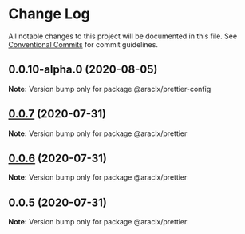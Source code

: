 # Change Log

All notable changes to this project will be documented in this file.
See [Conventional Commits](https://conventionalcommits.org) for commit guidelines.

## 0.0.10-alpha.0 (2020-08-05)

**Note:** Version bump only for package @araclx/prettier-config





## [0.0.7](https://github.com/araclx/styleguide/compare/@araclx/prettier@0.0.6...@araclx/prettier@0.0.7) (2020-07-31)

**Note:** Version bump only for package @araclx/prettier





## [0.0.6](https://github.com/araclx/styleguide/compare/@araclx/prettier@0.0.5...@araclx/prettier@0.0.6) (2020-07-31)

**Note:** Version bump only for package @araclx/prettier





## 0.0.5 (2020-07-31)

**Note:** Version bump only for package @araclx/prettier
